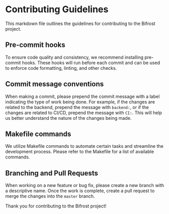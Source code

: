 # Contributing Guidelines

This markdown file outlines the guidelines for contributing to the Bifrost project.

## Pre-commit hooks

To ensure code quality and consistency, we recommend installing pre-commit hooks. These hooks will run before each commit and can be used to enforce code formatting, linting, and other checks.

## Commit message conventions

When making a commit, please prepend the commit message with a label indicating the type of work being done. For example, if the changes are related to the backend, prepend the message with `backend:`, or if the changes are related to CI/CD, prepend the message with `CI:`. This will help us better understand the nature of the changes being made.

## Makefile commands

We utilize Makefile commands to automate certain tasks and streamline the development process. Please refer to the Makefile for a list of available commands.

## Branching and Pull Requests

When working on a new feature or bug fix, please create a new branch with a descriptive name. Once the work is complete, create a pull request to merge the changes into the `master` branch.

Thank you for contributing to the Bifrost project!
